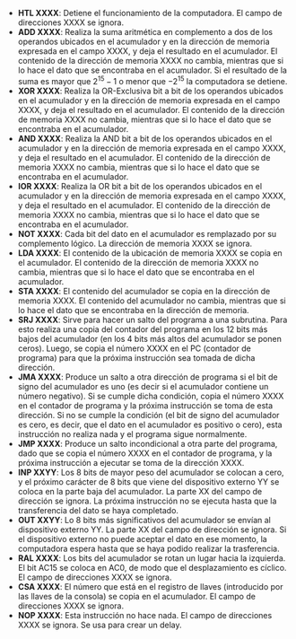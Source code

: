 - **HTL XXXX**: Detiene el funcionamiento de la computadora. El campo de direcciones XXXX se ignora.
- **ADD XXXX**: Realiza la suma aritmética en complemento a dos de los operandos ubicados en el acumulador y en la dirección de memoria expresada en el campo XXXX, y deja el resultado en el acumulador. El contenido de la dirección de memoria XXXX no cambia, mientras que si lo hace el dato que se encontraba en el acumulador. Si el resultado de la suma es mayor que $`2^{15} - 1`$  o menor que $`-2^{15}`$ la computadora se detiene.
- **XOR XXXX**: Realiza la OR-Exclusiva bit a bit de los operandos ubicados en el acumulador y en la dirección de memoria expresada en el campo XXXX, y deja el resultado en el acumulador. El contenido de la dirección de memoria XXXX no cambia, mientras que si lo hace el dato que se encontraba en el acumulador.
- **AND XXXX**: Realiza la AND bit a bit de los operandos ubicados en el acumulador y en la dirección de memoria expresada en el campo XXXX, y deja el resultado en el acumulador. El contenido de la dirección de memoria XXXX no cambia, mientras que si lo hace el dato que se encontraba en el acumulador.
- **IOR XXXX**: Realiza la OR bit a bit de los operandos ubicados en el acumulador y en la dirección de memoria expresada en el campo XXXX, y deja el resultado en el acumulador. El contenido de la dirección de memoria XXXX no cambia, mientras que si lo hace el dato que se encontraba en el acumulador.
- **NOT XXXX**: Cada bit del dato en el acumulador es remplazado por su complemento lógico. La dirección de memoria XXXX se ignora.
- **LDA XXXX**: El contenido de la ubicación de memoria XXXX se copia en el acumulador. El contenido de la dirección de memoria XXXX no cambia, mientras que si lo hace el dato que se encontraba en el acumulador.
- **STA XXXX**: El contenido del acumulador se copia en la dirección de memoria XXXX. El contenido del acumulador no cambia, mientras que si lo hace el dato que se encontraba en la dirección de memoria.
- **SRJ XXXX**: Sirve para hacer un salto del programa a una subrutina. Para esto realiza una copia del contador del programa en los 12 bits más bajos del acumulador (en los 4 bits más altos del acumulador se ponen ceros). Luego, se copia el número XXXX en el PC (contador de programa) para que la próxima instrucción sea tomada de dicha dirección. 
- **JMA XXXX**: Produce un salto a otra dirección de programa si el bit de signo del acumulador es uno (es decir si el acumulador contiene un número negativo). Si se cumple dicha condición, copia el número XXXX en el contador de programa y la próxima instrucción se toma de esta dirección. Si no se cumple la condición (el bit de signo del acumulador es cero, es decir, que el dato en el acumulador es positivo o cero), esta instrucción no realiza nada y el programa sigue normalmente.
- **JMP XXXX**: Produce un salto incondicional a otra parte del programa, dado que se copia el número XXXX en el contador de programa, y la próxima instrucción a ejecutar se toma de la dirección XXXX. 
- **INP XXYY**: Los 8 bits de mayor peso del acumulador se colocan a cero, y el próximo carácter de 8 bits que viene del dispositivo externo YY se coloca en la parte baja del acumulador. La parte XX del campo de dirección se ignora. La próxima instrucción no se ejecuta hasta que la transferencia del dato se haya completado. 
- **OUT XXYY**: Lo 8 bits más significativos del acumulador se envían al dispositivo externo YY. La parte XX del campo de dirección se ignora. Si el dispositivo externo no puede aceptar el dato en ese momento, la computadora espera hasta que se haya podido realizar la trasferencia.
- **RAL XXXX**: Los bits del acumulador se rotan un lugar hacia la izquierda. El bit AC15 se coloca en AC0, de modo que el desplazamiento es cíclico. El campo de direcciones XXXX se ignora.
- **CSA XXXX**: El número que está en el registro de llaves (introducido por las llaves de la consola) se copia en el acumulador. El campo de direcciones XXXX se ignora.
- **NOP XXXX**: Esta instrucción no hace nada. El campo de direcciones XXXX se ignora. Se usa para crear un delay.